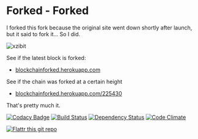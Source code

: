 Forked - Forked
===============

I forked this fork because the original site went down shortly after launch, but it said to fork it... So I did.

![xzibit](http://cdn.memegenerator.net/instances/400x/36344396.jpg)

See if the latest block is forked:
 - [blockchainforked.herokuapp.com](blockchainforked.herokuapp.com)

See if the chain was forked at a certain height
 - [blockchainforked.herokuapp.com/225430](http://blockchainforked.herokuapp.com/225430)

That's pretty much it.

[![Codacy Badge](https://api.codacy.com/project/badge/Grade/6b7d166b4e1043d4b971818d29a80255)](https://www.codacy.com/app/PartTimeLegend/Forked?utm_source=github.com&utm_medium=referral&utm_content=PartTimeLegend/Forked&utm_campaign=badger)
[![Build Status](https://travis-ci.org/PartTimeLegend/Forked.png?branch=master)](https://travis-ci.org/PartTimeLegend/Forked) [![Dependency Status](https://gemnasium.com/PartTimeLegend/Forked.png)](https://gemnasium.com/PartTimeLegend/Forked) [![Code Climate](https://codeclimate.com/github/PartTimeLegend/Forked/badges/gpa.svg)](https://codeclimate.com/github/PartTimeLegend/Forked)

[![Flattr this git repo](http://api.flattr.com/button/flattr-badge-large.png)](https://flattr.com/submit/auto?user_id=parttimelegend&url=https://github.com/PartTimeLegend/Forked&title=Forked&language=&tags=github&category=software)
